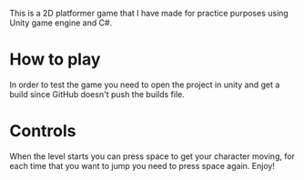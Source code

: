 This is a 2D platformer game that I have made for practice purposes using Unity game engine and C#. 

# How to play
In order to test the game you need to open the project in unity and get a build since GitHub doesn't push the builds file. 

# Controls
When the level starts you can press space to get your character moving, for each time that you want to jump you need to press space again. Enjoy!
